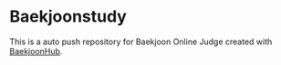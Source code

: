 # Baekjoonstudy
This is a auto push repository for Baekjoon Online Judge created with [BaekjoonHub](https://github.com/BaekjoonHub/BaekjoonHub).

